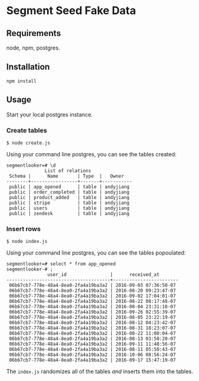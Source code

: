 
# Segment Seed Fake Data

## Requirements

node, npm, postgres.

## Installation

```
npm install
```

## Usage

Start your local postgres instance.

### Create tables

```
$ node create.js
```

Using your command line postgres, you can see the tables created:

```
segmentlooker=# \d
              List of relations
 Schema |      Name       | Type  |   Owner
--------+-----------------+-------+-----------
 public | app_opened      | table | andyjiang
 public | order_completed | table | andyjiang
 public | product_added   | table | andyjiang
 public | stripe          | table | andyjiang
 public | users           | table | andyjiang
 public | zendesk         | table | andyjiang
```

### Insert rows

```
$ node index.js
```

Using your command line postgres, you can see the tables popoulated:

```
segmentlooker=# select * from app_opened
segmentlooker-# ;
               user_id                |      received_at
--------------------------------------+------------------------
 06b67cb7-778e-48a4-8ea0-2fa4a19ba3a2 | 2016-09-03 07:36:50-07
 06b67cb7-778e-48a4-8ea0-2fa4a19ba3a2 | 2016-08-20 09:23:47-07
 06b67cb7-778e-48a4-8ea0-2fa4a19ba3a2 | 2016-09-02 17:04:01-07
 06b67cb7-778e-48a4-8ea0-2fa4a19ba3a2 | 2016-08-22 08:17:48-07
 06b67cb7-778e-48a4-8ea0-2fa4a19ba3a2 | 2016-08-04 23:31:18-07
 06b67cb7-778e-48a4-8ea0-2fa4a19ba3a2 | 2016-09-26 02:55:39-07
 06b67cb7-778e-48a4-8ea0-2fa4a19ba3a2 | 2016-08-05 23:22:19-07
 06b67cb7-778e-48a4-8ea0-2fa4a19ba3a2 | 2016-08-12 04:23:42-07
 06b67cb7-778e-48a4-8ea0-2fa4a19ba3a2 | 2016-08-31 18:23:07-07
 06b67cb7-778e-48a4-8ea0-2fa4a19ba3a2 | 2016-08-22 11:00:04-07
 06b67cb7-778e-48a4-8ea0-2fa4a19ba3a2 | 2016-08-13 03:50:20-07
 06b67cb7-778e-48a4-8ea0-2fa4a19ba3a2 | 2016-09-11 11:48:56-07
 06b67cb7-778e-48a4-8ea0-2fa4a19ba3a2 | 2016-08-11 05:50:43-07
 06b67cb7-778e-48a4-8ea0-2fa4a19ba3a2 | 2016-10-06 08:56:24-07
 06b67cb7-778e-48a4-8ea0-2fa4a19ba3a2 | 2016-09-17 15:47:19-07
```

The `index.js` randomizes all of the tables _and_ inserts them into the tables.

